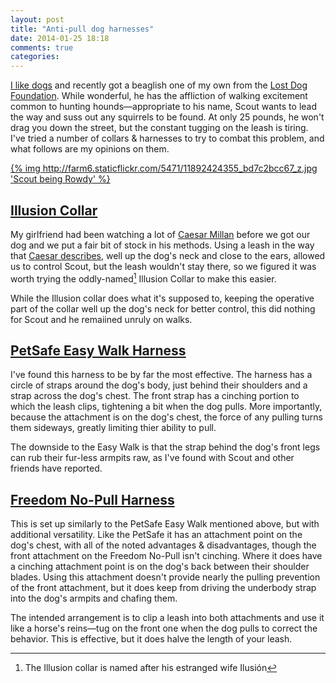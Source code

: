 ```yaml
---
layout: post
title: "Anti-pull dog harnesses"
date: 2014-01-25 18:18
comments: true
categories:
---
```

[I like dogs](https://www.youtube.com/watch?v=zH64dlgyydM) and recently got a beaglish one of my own from the [Lost Dog Foundation](http://www.lostdogrescue.org/).  While wonderful, he has the affliction of walking excitement common to hunting hounds—appropriate to his name, Scout wants to lead the way and suss out any squirrels to be found.  At only 25 pounds, he won't drag you down the street, but the constant tugging on the leash is tiring.  I've tried a number of collars & harnesses to try to combat this problem, and what follows are my opinions on them.

[{% img http://farm6.staticflickr.com/5471/11892424355_bd7c2bcc67_z.jpg 'Scout being Rowdy' %}](http://www.flickr.com/photos/dinomite/11892424355/)

## [Illusion Collar](http://www.cesarsway.com/shop/Illusion-Dog-Collar-Leash-System)
My girlfriend had been watching a lot of [Caesar Millan](http://www.cesarsway.com/) before we got our dog and we put a fair bit of stock in his methods.  Using a leash in the way that [Caesar describes](https://www.youtube.com/watch?v=vjub9dCBiv8), well up the dog's neck and close to the ears, allowed us to control Scout, but the leash wouldn't stay there, so we figured it was worth trying the oddly-named[^1] Illusion Collar to make this easier.

While the Illusion collar does what it's supposed to, keeping the operative part of the collar well up the dog's neck for better control, this did nothing for Scout and he remaiined unruly on walks.

## [PetSafe Easy Walk Harness](http://www.amazon.com/gp/product/B0009ZBKG4/ref=as_li_ss_tl?ie=UTF8&camp=1789&creative=390957&creativeASIN=B0009ZBKG4&linkCode=as2&tag=dinomitenet-20)
I've found this harness to be by far the most effective.  The harness has a circle of straps around the dog's body, just behind their shoulders and a strap across the dog's chest.  The front strap has a cinching portion to which the leash clips, tightening a bit when the dog pulls.  More importantly, because the attachment is on the dog's chest, the force of any pulling turns them sideways, greatly limiting thier ability to pull.

The downside to the Easy Walk is that the strap behind the dog's front legs can rub their fur-less armpits raw, as I've found with Scout and other friends have reported.

## [Freedom No-Pull Harness](http://www.amazon.com/gp/product/B0085XOHDU/ref=as_li_ss_tl?ie=UTF8&camp=1789&creative=390957&creativeASIN=B0085XOHDU&linkCode=as2&tag=dinomitenet-20)
This is set up similarly to the PetSafe Easy Walk mentioned above, but with additional versatility.  Like the PetSafe it has an attachment point on the dog's chest, with all of the noted advantages & disadvantages, though the front attachment on the Freedom No-Pull isn't cinching.  Where it does have a cinching attachment point is on the dog's back between their shoulder blades.  Using this attachment doesn't provide nearly the pulling prevention of the front attachment, but it does keep from driving the underbody strap into the dog's armpits and chafing them.

The intended arrangement is to clip a leash into both attachments and use it like a horse's reins—tug on the front one when the dog pulls to correct the behavior.  This is effective, but it does halve the length of your leash.


[^1]: The Illusion collar is named after his estranged wife Ilusión
